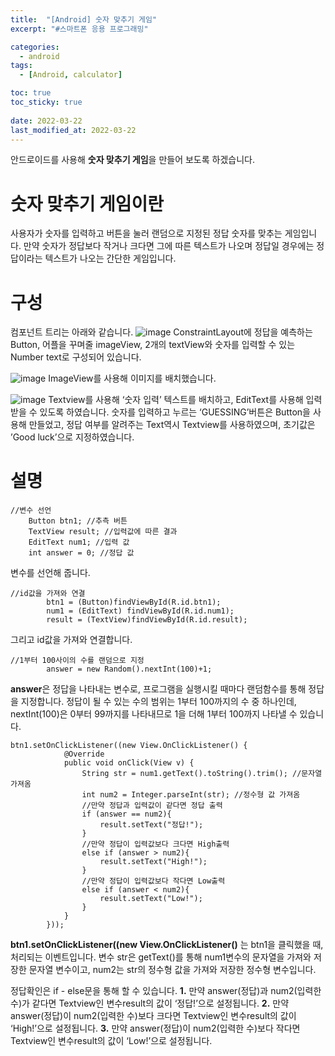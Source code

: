 ```yaml
---
title:  "[Android] 숫자 맞추기 게임"
excerpt: "#스마트폰 응용 프로그래밍"

categories:
  - android
tags:
  - [Android, calculator]

toc: true
toc_sticky: true
 
date: 2022-03-22
last_modified_at: 2022-03-22
---
```


안드로이드를 사용해 **숫자 맞추기 게임**을 만들어 보도록 하겠습니다.

# 숫자 맞추기 게임이란
사용자가 숫자를 입력하고 버튼을 눌러  랜덤으로 지정된 정답 숫자를 맞추는 게임입니다.
만약 숫자가 정답보다 작거나 크다면 그에 따른 텍스트가 나오며 정답일 경우에는 정답이라는 텍스트가 나오는 간단한 게임입니다.

# 구성
컴포넌트 트리는 아래와 같습니다.
![image](https://github.com/rin1004/rin1004.github.io/assets/59803206/2541480f-8be6-41a8-8304-c6c1106194d9)
ConstraintLayout에 정답을 예측하는 Button, 어플을 꾸며줄 imageView, 2개의 textView와 숫자를 입력할 수 있는 Number text로 구성되어 있습니다. 


![image](https://github.com/rin1004/rin1004.github.io/assets/59803206/d5fe9acf-2b92-49b8-8c96-60f028b6d8cc)
ImageView를 사용해 이미지를 배치했습니다.

![image](https://github.com/rin1004/rin1004.github.io/assets/59803206/bead1bd4-1e7b-48f7-b207-36f854bcc074)
Textview를 사용해 ‘숫자 입력’ 텍스트를 배치하고, EditText를 사용해 입력 받을 수 있도록 하였습니다. 숫자를 입력하고 누르는 ‘GUESSING’버튼은 Button을 사용해 만들었고, 정답 여부를 알려주는 Text역시 Textview를 사용하였으며, 초기값은 ’Good luck’으로 지정하였습니다.

# 설명
```
//변수 선언
    Button btn1; //추측 버튼
    TextView result; //입력값에 따른 결과
    EditText num1; //입력 값
    int answer = 0; //정답 값
```
변수를 선언해 줍니다. 

```
//id값을 가져와 연결
        btn1 = (Button)findViewById(R.id.btn1);
        num1 = (EditText) findViewById(R.id.num1);
        result = (TextView)findViewById(R.id.result);
```
그리고 id값을 가져와 연결합니다.

```
//1부터 100사이의 수를 랜덤으로 지정
        answer = new Random().nextInt(100)+1;
```
**answer**은 정답을 나타내는 변수로, 프로그램을 실행시킬 때마다 랜덤함수를 통해 정답을 지정합니다. 정답이 될 수 있는 수의 범위는 1부터 100까지의 수 중 하나인데, nextInt(100)은 0부터 99까지를 나타내므로 1을 더해 1부터 100까지 나타낼 수 있습니다.

```
btn1.setOnClickListener((new View.OnClickListener() {
            @Override
            public void onClick(View v) {
                String str = num1.getText().toString().trim(); //문자열 가져옴
                int num2 = Integer.parseInt(str); //정수형 값 가져옴
                //만약 정답과 입력값이 같다면 정답 출력
                if (answer == num2){
                    result.setText("정답!");
                }
                //만약 정답이 입력값보다 크다면 High출력
                else if (answer > num2){
                    result.setText("High!");
                }
                //만약 정답이 입력값보다 작다면 Low출력
                else if (answer < num2){
                    result.setText("Low!");
                }
            }
        }));
```
**btn1.setOnClickListener((new View.OnClickListener()** 는 btn1을 클릭했을 때, 처리되는 이벤트입니다.
변수 str은 getText()를 통해 num1변수의 문자열을 가져와 저장한 문자열 변수이고, num2는 str의 정수형 값을 가져와 저장한 정수형 변수입니다.

정답확인은 if - else문을 통해 할 수 있습니다.
**1.**	 만약 answer(정답)과 num2(입력한 수)가 같다면 Textview인 변수result의 값이 ‘정답!’으로 설정됩니다.
**2.**	만약 answer(정답)이 num2(입력한 수)보다 크다면 Textview인 변수result의 값이 ‘High!’으로 설정됩니다.
**3.**	만약 answer(정답)이 num2(입력한 수)보다 작다면 Textview인 변수result의 값이 ‘Low!’으로 설정됩니다.


